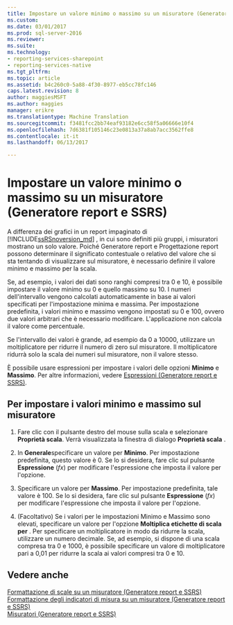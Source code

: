 ```yaml
---
title: Impostare un valore minimo o massimo su un misuratore (Generatore Report e SSRS) | Documenti Microsoft
ms.custom: 
ms.date: 03/01/2017
ms.prod: sql-server-2016
ms.reviewer: 
ms.suite: 
ms.technology:
- reporting-services-sharepoint
- reporting-services-native
ms.tgt_pltfrm: 
ms.topic: article
ms.assetid: b4c260c0-5a88-4f30-8977-eb5cc78fc146
caps.latest.revision: 8
author: maggiesMSFT
ms.author: maggies
manager: erikre
ms.translationtype: Machine Translation
ms.sourcegitcommit: f3481fcc2bb74eaf93182e6cc58f5a06666e10f4
ms.openlocfilehash: 7d6381f105146c23e0813a37a8ab7acc3562ffe8
ms.contentlocale: it-it
ms.lasthandoff: 06/13/2017

---
```

# <a name="set-a-minimum-or-maximum-on-a-gauge-report-builder-and-ssrs"></a>Impostare un valore minimo o massimo su un misuratore (Generatore report e SSRS)
  A differenza dei grafici in un report impaginato di [!INCLUDE[ssRSnoversion_md](../../includes/ssrsnoversion-md.md)] , in cui sono definiti più gruppi, i misuratori mostrano un solo valore. Poiché Generatore report e Progettazione report possono determinare il significato contestuale o relativo del valore che si sta tentando di visualizzare sul misuratore, è necessario definire il valore minimo e massimo per la scala.   
    
  Se, ad esempio, i valori dei dati sono ranghi compresi tra 0 e 10, è possibile impostare il valore minimo su 0 e quello massimo su 10. I numeri dell'intervallo vengono calcolati automaticamente in base ai valori specificati per l'impostazione minima e massima. Per impostazione predefinita, i valori minimo e massimo vengono impostati su 0 e 100, ovvero due valori arbitrari che è necessario modificare. L'applicazione non calcola il valore come percentuale.  
  
 Se l'intervallo dei valori è grande, ad esempio da 0 a 10000, utilizzare un moltiplicatore per ridurre il numero di zero sul misuratore. Il moltiplicatore ridurrà solo la scala dei numeri sul misuratore, non il valore stesso.  
  
 È possibile usare espressioni per impostare i valori delle opzioni **Minimo** e **Massimo**. Per altre informazioni, vedere [Espressioni &#40;Generatore report e SSRS&#41;](../../reporting-services/report-design/expressions-report-builder-and-ssrs.md).  
  
## <a name="to-set-the-minimum-and-maximum-on-the-gauge"></a>Per impostare i valori minimo e massimo sul misuratore  
  
1.  Fare clic con il pulsante destro del mouse sulla scala e selezionare **Proprietà scala**. Verrà visualizzata la finestra di dialogo **Proprietà scala** .  
  
2.  In **Generale**specificare un valore per **Minimo**. Per impostazione predefinita, questo valore è 0. Se lo si desidera, fare clic sul pulsante **Espressione** (*fx*) per modificare l'espressione che imposta il valore per l'opzione.  
  
3.  Specificare un valore per **Massimo**. Per impostazione predefinita, tale valore è 100. Se lo si desidera, fare clic sul pulsante **Espressione** (*fx*) per modificare l'espressione che imposta il valore per l'opzione.  
  
4.  (Facoltativo) Se i valori per le impostazioni Minimo e Massimo sono elevati, specificare un valore per l'opzione **Moltiplica etichette di scala per** . Per specificare un moltiplicatore in modo da ridurre la scala, utilizzare un numero decimale. Se, ad esempio, si dispone di una scala compresa tra 0 e 1000, è possibile specificare un valore di moltiplicatore pari a 0,01 per ridurre la scala ai valori compresi tra 0 e 10.  
  
## <a name="see-also"></a>Vedere anche  
 [Formattazione di scale su un misuratore &#40;Generatore report e SSRS&#41;](../../reporting-services/report-design/formatting-scales-on-a-gauge-report-builder-and-ssrs.md)   
 [Formattazione degli indicatori di misura su un misuratore &#40;Generatore report e SSRS&#41;](../../reporting-services/report-design/formatting-pointers-on-a-gauge-report-builder-and-ssrs.md)   
 [Misuratori &#40;Generatore report e SSRS&#41;](../../reporting-services/report-design/gauges-report-builder-and-ssrs.md)  
  
  
